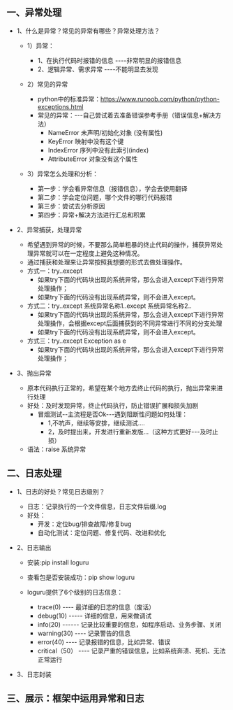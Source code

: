 ## 一、异常处理
- 1、什么是异常？常见的异常有哪些？异常处理方法？
  - 1）异常： 
    - 1、在执行代码时报错的信息    ----非常明显的报错信息
    - 2、逻辑异常、需求异常     ----不能明显去发现
 
  - 2）常见的异常
    - python中的标准异常：https://www.runoob.com/python/python-exceptions.html
    - 常见的异常：---自己尝试着去准备错误参考手册（错误信息+解决方法）
      - NameError	未声明/初始化对象 (没有属性)
      - KeyError	映射中没有这个键
      - IndexError	序列中没有此索引(index)
      - AttributeError	对象没有这个属性

  - 3）异常怎么处理和分析：
    - 第一步：学会看异常信息（报错信息），学会去使用翻译
    - 第二步：学会定位问题，哪个文件的哪行代码报错
    - 第三步：尝试去分析原因
    - 第四步：异常+解决方法进行汇总和积累

- 2、异常捕获，处理异常
  - 希望遇到异常的时候，不要那么简单粗暴的终止代码的操作，捕获异常处理异常就可以在一定程度上避免这种情况。
  - 通过捕获和处理来让异常按照我想要的形式去做处理操作。
  - 方式一：try..except
    - 如果try下面的代码块出现的系统异常，那么会进入except下进行异常处理操作；
    - 如果try下面的代码没有出现系统异常，则不会进入except。
  - 方式二：try..except 系统异常名称1..except 系统异常名称2..
    - 如果try下面的代码块出现的系统异常，那么会进入except下进行异常处理操作，会根据except后面捕获到的不同异常进行不同的分支处理
    - 如果try下面的代码没有出现系统异常，则不会进入except。
  - 方式三：try..except Exception as e
    - 如果try下面的代码块出现的系统异常，那么会进入except下进行异常处理操作；

- 3、抛出异常
  - 原本代码执行正常的，希望在某个地方去终止代码的执行，抛出异常来进行处理
  - 好处：及时发现异常，终止代码执行，防止错误扩展和损失加剧
    - 冒烟测试--主流程是否Ok---遇到阻断性问题如何处理：
      - 1,不吭声，继续等安排，继续测试....  
      - 2，及时提出来，开发进行重新发版...（这种方式更好---及时止损）
  - 语法：raise 系统异常

## 二、日志处理
- 1、日志的好处？常见日志级别？
  - 日志：记录执行的一个文件信息，日志文件后缀.log
  - 好处：
    - 开发：定位bug/排查故障/修复bug
    - 自动化测试：定位问题、修复代码、改进和优化
- 2、日志输出
  - 安装:pip install loguru
  - 查看包是否安装成功：pip show loguru

  - loguru提供了6个级别的日志信息：
    - trace(0) ---- 最详细的日志的信息（废话）
    - debug(10)  ----- 详细的信息，用来做调试
    - info(20)  ------ 记录比较重要的信息，如程序启动、业务步骤、关闭
    - warning(30) ---- 记录警告的信息
    - error(40)   ---- 记录报错的信息，比如异常、错误
    - critical（50）  ---- 记录严重的错误信息，比如系统奔溃、死机、无法正常运行

- 3、日志封装

## 三、展示：框架中运用异常和日志
